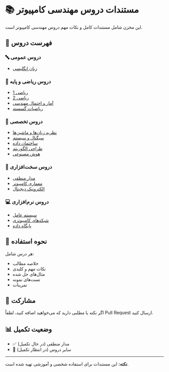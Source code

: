 # 📚 مستندات دروس مهندسی کامپیوتر

این مخزن شامل مستندات کامل و نکات مهم دروس مهندسی کامپیوتر است.

## 📁 فهرست دروس

### 🔤 دروس عمومی
- [زبان انگلیسی](./زبان-انگلیسی/README.md)

### 📐 دروس ریاضی و پایه
- [ریاضی 1](./ریاضی-1/README.md)
- [ریاضی 2](./ریاضی-2/README.md)
- [آمار و احتمال مهندسی](./آمار-و-احتمال-مهندسی/README.md)
- [ریاضیات گسسته](./ریاضیات-گسسته/README.md)

### 🧠 دروس تخصصی
- [نظریه زبان‌ها و ماشین‌ها](./نظریه-زبان‌ها-و-ماشین‌ها/README.md)
- [سیگنال و سیستم](./سیگنال-و-سیستم/README.md)
- [ساختمان داده](./ساختمان-داده/README.md)
- [طراحی الگوریتم](./طراحی-الگوریتم/README.md)
- [هوش مصنوعی](./هوش-مصنوعی/README.md)

### 🔌 دروس سخت‌افزاری
- [مدار منطقی](./مدار-منطقی/README.md)
- [معماری کامپیوتر](./معماری-کامپیوتر/README.md)
- [الکترونیک دیجیتال](./الکترونیک-دیجیتال/README.md)

### 💻 دروس نرم‌افزاری
- [سیستم عامل](./سیستم-عامل/README.md)
- [شبکه‌های کامپیوتری](./شبکه‌های-کامپیوتری/README.md)
- [پایگاه داده](./پایگاه-داده/README.md)

## 🚀 نحوه استفاده

هر درس شامل:
- خلاصه مطالب
- نکات مهم و کلیدی
- مثال‌های حل شده
- تست‌های نمونه
- تمرینات

## 📝 مشارکت

اگر نکته یا مطلبی دارید که می‌خواهید اضافه کنید، لطفاً Pull Request ارسال کنید.

## 📊 وضعیت تکمیل

- ✅ مدار منطقی (در حال تکمیل)
- 🔄 سایر دروس (در انتظار تکمیل)

---

**نکته:** این مستندات برای استفاده شخصی و آموزشی تهیه شده است. 